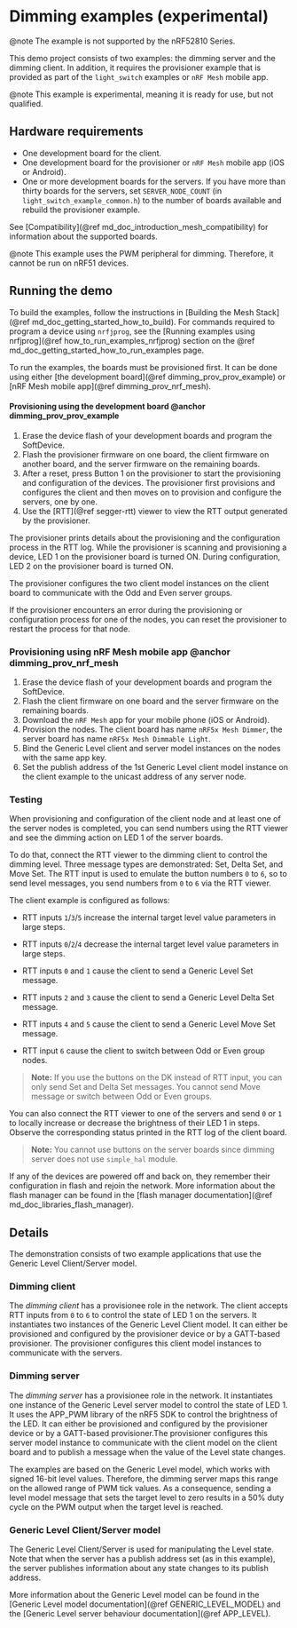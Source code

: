 # Dimming examples (experimental)

@note The example is not supported by the nRF52810 Series.

This demo project consists of two examples: the dimming server and the dimming client.
In addition, it requires the provisioner example that is provided as part of the `light_switch` examples
or `nRF Mesh` mobile app.

@note
This example is experimental, meaning it is ready for use, but not qualified.

## Hardware requirements

- One development board for the client.
- One development board for the provisioner or `nRF Mesh` mobile app (iOS or Android).
- One or more development boards for the servers.
  If you have more than thirty boards for the servers, set `SERVER_NODE_COUNT` (in `light_switch_example_common.h`)
  to the number of boards available and rebuild the provisioner example.

See [Compatibility](@ref md_doc_introduction_mesh_compatibility) for information about the supported boards.

@note This example uses the PWM peripheral for dimming. Therefore, it cannot be run on nRF51 devices.

## Running the demo

To build the examples, follow the instructions in
[Building the Mesh Stack](@ref md_doc_getting_started_how_to_build). For commands required to program a device using `nrfjprog`,
see the [Running examples using nrfjprog](@ref how_to_run_examples_nrfjprog) section on the @ref md_doc_getting_started_how_to_run_examples page.

To run the examples, the boards must be provisioned first. It can be done using either
[the development board](@ref dimming_prov_prov_example) or [nRF Mesh mobile app](@ref dimming_prov_nrf_mesh).

#### Provisioning using the development board @anchor dimming_prov_prov_example

1. Erase the device flash of your development boards and program the SoftDevice.
2. Flash the provisioner firmware on one board, the client firmware on another board,
and the server firmware on the remaining boards.
3. After a reset, press Button 1 on the provisioner to start the provisioning and configuration of the
   devices. The provisioner first provisions and configures the client and then moves on to provision and configure the servers, one by one.
4. Use the [RTT](@ref segger-rtt) viewer to view the RTT output generated by the provisioner.

The provisioner prints details about the provisioning and the configuration process in the RTT log.
While the provisioner is scanning and provisioning a device, LED 1 on the provisioner board is turned ON.
During configuration, LED 2 on the provisioner board is turned ON.

The provisioner configures the two client model instances on the client board to communicate with the
Odd and Even server groups.

If the provisioner encounters an error during the provisioning or configuration process for one of the nodes,
you can reset the provisioner to restart the process for that node.

### Provisioning using nRF Mesh mobile app @anchor dimming_prov_nrf_mesh

1. Erase the device flash of your development boards and program the SoftDevice.
2. Flash the client firmware on one board and the server firmware on the remaining boards.
3. Download the `nRF Mesh` app for your mobile phone (iOS or Android).
4. Provision the nodes. The client board has name `nRF5x Mesh Dimmer`,
the server board has name `nRF5x Mesh Dimmable Light`.
5. Bind the Generic Level client and server model instances on the nodes with the same app key.
6. Set the publish address of the 1st Generic Level client model instance on the client example to
the unicast address of any server node.

### Testing

When provisioning and configuration of the client node and at least one of the server nodes is completed,
you can send numbers using the RTT viewer and see the dimming action on LED 1 of the server boards.

To do that, connect the RTT viewer to the dimming client to control the dimming level.
Three message types are demonstrated: Set, Delta Set, and Move Set. The RTT
input is used to emulate the button numbers `0` to `6`, so to send level messages, you send
numbers from `0` to `6` via the RTT viewer.

The client example is configured as follows:

- RTT inputs `1`/`3`/`5` increase the internal target level value parameters in large steps.
- RTT inputs `0`/`2`/`4` decrease the internal target level value parameters in large steps.

- RTT inputs `0` and `1` cause the client to send a Generic Level Set message.
- RTT inputs `2` and `3` cause the client to send a Generic Level Delta Set message.
- RTT inputs `4` and `5` cause the client to send a Generic Level Move Set message.
- RTT input `6` cause the client to switch between Odd or Even group nodes.

> **Note:** If you use the buttons on the DK instead of RTT input, you can only send Set and Delta Set messages.
> You cannot send Move message or switch between Odd or Even groups.

You can also connect the RTT viewer to one of the servers and send `0` or `1` to locally increase or decrease
the brightness of their LED 1 in steps.
Observe the corresponding status printed in the RTT log of the client board.

> **Note:** You cannot use buttons on the server boards since dimming server does not use `simple_hal`
> module.

If any of the devices are powered off and back on, they remember their configuration
in flash and rejoin the network. More information about the flash manager can be found
in the [flash manager documentation](@ref md_doc_libraries_flash_manager).

## Details

The demonstration consists of two example applications that use the Generic Level Client/Server model.

### Dimming client

The *dimming client* has a provisionee role in the network.
The client accepts RTT inputs from `0` to `6` to control the state of LED 1 on the servers.
It instantiates two instances of the Generic Level Client model.
It can either be provisioned and configured by the provisioner device or by
a GATT-based provisioner.
The provisioner configures this client model instances to communicate with the
servers.

### Dimming server

The *dimming server* has a provisionee role in the network. It instantiates one instance
of the Generic Level server model to control the state of LED 1. It uses the APP_PWM library of the nRF5 SDK
to control the brightness of the LED. It can either be provisioned and configured
by the provisioner device or by a GATT-based provisioner.The provisioner configures this
server model instance to communicate with the client model on the client board and to publish a message
when the value of the Level state changes.

The examples are based on the Generic Level model, which works with signed 16-bit level values.
Therefore, the dimming server maps this range on the allowed range of PWM tick values.
As a consequence, sending a level model message that sets the target level to zero results in a 50%
duty cycle on the PWM output when the target level is reached.

### Generic Level Client/Server model

The Generic Level Client/Server is used for manipulating the
Level state. Note that when the server has a publish address set (as in this example),
the server publishes information about any state changes to its publish address.

More information about the Generic Level model can be found in the
[Generic Level model documentation](@ref GENERIC_LEVEL_MODEL)
and the [Generic Level server behaviour documentation](@ref APP_LEVEL).
